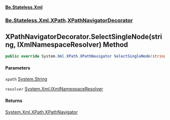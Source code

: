 #### [Be.Stateless.Xml](README.md 'README')
### [Be.Stateless.Xml.XPath](Be.Stateless.Xml.XPath.md 'Be.Stateless.Xml.XPath').[XPathNavigatorDecorator](XPathNavigatorDecorator.md 'Be.Stateless.Xml.XPath.XPathNavigatorDecorator')

## XPathNavigatorDecorator.SelectSingleNode(string, IXmlNamespaceResolver) Method

```csharp
public override System.Xml.XPath.XPathNavigator SelectSingleNode(string xpath, System.Xml.IXmlNamespaceResolver resolver);
```
#### Parameters

<a name='Be.Stateless.Xml.XPath.XPathNavigatorDecorator.SelectSingleNode(string,System.Xml.IXmlNamespaceResolver).xpath'></a>

`xpath` [System.String](https://docs.microsoft.com/en-us/dotnet/api/System.String 'System.String')

<a name='Be.Stateless.Xml.XPath.XPathNavigatorDecorator.SelectSingleNode(string,System.Xml.IXmlNamespaceResolver).resolver'></a>

`resolver` [System.Xml.IXmlNamespaceResolver](https://docs.microsoft.com/en-us/dotnet/api/System.Xml.IXmlNamespaceResolver 'System.Xml.IXmlNamespaceResolver')

#### Returns
[System.Xml.XPath.XPathNavigator](https://docs.microsoft.com/en-us/dotnet/api/System.Xml.XPath.XPathNavigator 'System.Xml.XPath.XPathNavigator')
